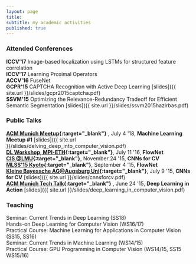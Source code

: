 ```yaml
---
layout: page
title:
subtitle: my academic activities
published: true
---
```


<p></p>

### Attended Conferences ###

**ICCV'17** Image-based localization using LSTMs for structured feature correlation<br />
**ICCV'17** Learning Proximal Operators<br />
**ACCV'16** FuseNet<br />
**GCPR'15** CAPTCHA Recognition with Active Deep Learning [slides]({{ site.url }}/slides/gcpr2015captcha.pdf)<br />
**SSVM'15** Optimizing the Relevance-Redundancy Tradeoff for Efficient Semantic Segmentation [slides]({{ site.url }}/slides/ssvm2015hazirbas.pdf)<br />

### Public Talks ###

**[ACM Munich Meetup](https://www.meetup.com/munichacm/events/251791247/){:target="_blank"}** , July 4 '18, **Machine Learning Meetup #1** [slides]({{ site.url }}/slides/delving_deep_into_computer_vision.pdf)<br />
**[DL Workshop, MPI-ETH](https://is.tuebingen.mpg.de/events/cls-workshop-deep-learning-theory-and-practice){:target="_blank"}**, July 11 '16, **FlowNet**<br />
**[CIS @LMU](http://www.cis.uni-muenchen.de/){:target="_blank"}**, November 24 '15, **CNNs for CV**<br />
**[MLSS'15 Kyoto](http://www.iip.ist.i.kyoto-u.ac.jp/mlss15/doku.php){:target="_blank"}**, September 4 '15, **FlowNet**<br />
**[Kleine Bayessche AG@Augsburg Uni](https://pizzaseminar.speicherleck.de/index-4.html){:target="_blank"}**, July 9 '15, **CNNs for CV** [slides]({{ site.url }}/slides/cnnsforcv.pdf)<br />
**[ACM Munich Tech Talk](http://munichacm.de/dlia-01/){:target="_blank"}** , June 24 '15, **Deep Learning in Action** [slides]({{ site.url }}/slides/deep_learning_in_computer_vision.pdf)<br />

### Teaching ###

Seminar: Current Trends in Deep Learning (SS18)<br />
Hands-on Deep Learning for Computer Vision (WS16/17)<br />
Practical Course: Machine Learning for Applications in Computer Vision (SS15, SS16)<br />
Seminar: Current Trends in Machine Learning (WS14/15)<br />
Practical Course: GPU Programming in Computer Vision (WS14/15, SS15 WS15/16)<br />
